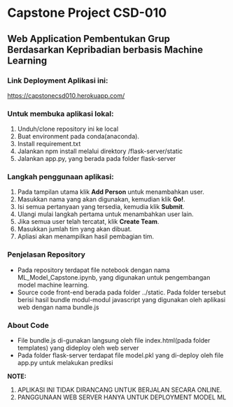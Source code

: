 # Capstone Project CSD-010

## Web Application Pembentukan Grup Berdasarkan Kepribadian berbasis Machine Learning

### Link Deployment Aplikasi ini:
https://capstonecsd010.herokuapp.com/ 

### Untuk membuka aplikasi lokal:
1. Unduh/clone repository ini ke local
2. Buat environment pada  conda(anaconda).
3. Install requirement.txt
4. Jalankan npm install melalui direktory /flask-server/static
5. Jalankan app.py, yang berada pada folder flask-server

### Langkah penggunaan aplikasi:
1. Pada tampilan utama klik **Add Person** untuk menambahkan user.
2. Masukkan nama yang akan digunakan, kemudian klik **Go!**.
3. Isi semua pertanyaan yang tersedia, kemudia klik **Submit**.
4. Ulangi mulai langkah pertama untuk menambahkan user lain.
5. Jika semua user telah tercatat, klik **Create Team**.
6. Masukkan jumlah tim yang akan dibuat.
7. Apliasi akan menampilkan hasil pembagian tim.

### Penjelasan Repository
- Pada repository terdapat file notebook dengan nama ML_Model_Capstone.ipynb, yang digunakan untuk pengembangan model machine learning.
- Source code front-end berada pada folder ../static. Pada folder tersebut berisi hasil bundle modul-modul javascript yang digunakan oleh aplikasi web dengan nama bundle.js

### About Code
- File bundle.js di-gunakan langsung oleh file index.html(pada folder templates) yang dideploy oleh web server
- Pada folder flask-server terdapat file model.pkl yang di-deploy oleh file app.py untuk melakukan prediksi



**NOTE:**
1. APLIKASI INI TIDAK DIRANCANG UNTUK BERJALAN SECARA ONLINE. 
2. PANGGUNAAN WEB SERVER HANYA UNTUK DEPLOYMENT MODEL ML
